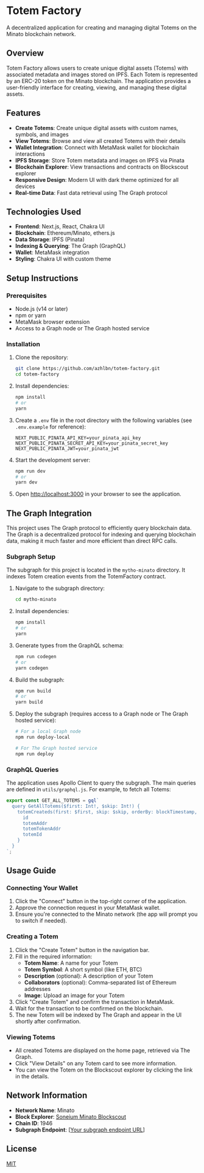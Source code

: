 # Totem Factory

A decentralized application for creating and managing digital Totems on the Minato blockchain network.

## Overview

Totem Factory allows users to create unique digital assets (Totems) with associated metadata and images stored on IPFS. Each Totem is represented by an ERC-20 token on the Minato blockchain. The application provides a user-friendly interface for creating, viewing, and managing these digital assets.

## Features

- **Create Totems**: Create unique digital assets with custom names, symbols, and images
- **View Totems**: Browse and view all created Totems with their details
- **Wallet Integration**: Connect with MetaMask wallet for blockchain interactions
- **IPFS Storage**: Store Totem metadata and images on IPFS via Pinata
- **Blockchain Explorer**: View transactions and contracts on Blockscout explorer
- **Responsive Design**: Modern UI with dark theme optimized for all devices
- **Real-time Data**: Fast data retrieval using The Graph protocol

## Technologies Used

- **Frontend**: Next.js, React, Chakra UI
- **Blockchain**: Ethereum/Minato, ethers.js
- **Data Storage**: IPFS (Pinata)
- **Indexing & Querying**: The Graph (GraphQL)
- **Wallet**: MetaMask integration
- **Styling**: Chakra UI with custom theme

## Setup Instructions

### Prerequisites

- Node.js (v14 or later)
- npm or yarn
- MetaMask browser extension
- Access to a Graph node or The Graph hosted service

### Installation

1. Clone the repository:
   ```bash
   git clone https://github.com/azhlbn/totem-factory.git
   cd totem-factory
   ```

2. Install dependencies:
   ```bash
   npm install
   # or
   yarn
   ```

3. Create a `.env` file in the root directory with the following variables (see `.env.example` for reference):
   ```
   NEXT_PUBLIC_PINATA_API_KEY=your_pinata_api_key
   NEXT_PUBLIC_PINATA_SECRET_API_KEY=your_pinata_secret_key
   NEXT_PUBLIC_PINATA_JWT=your_pinata_jwt
   ```

4. Start the development server:
   ```bash
   npm run dev
   # or
   yarn dev
   ```

5. Open [http://localhost:3000](http://localhost:3000) in your browser to see the application.

## The Graph Integration

This project uses The Graph protocol to efficiently query blockchain data. The Graph is a decentralized protocol for indexing and querying blockchain data, making it much faster and more efficient than direct RPC calls.

### Subgraph Setup

The subgraph for this project is located in the `mytho-minato` directory. It indexes Totem creation events from the TotemFactory contract.

1. Navigate to the subgraph directory:
   ```bash
   cd mytho-minato
   ```

2. Install dependencies:
   ```bash
   npm install
   # or
   yarn
   ```

3. Generate types from the GraphQL schema:
   ```bash
   npm run codegen
   # or
   yarn codegen
   ```

4. Build the subgraph:
   ```bash
   npm run build
   # or
   yarn build
   ```

5. Deploy the subgraph (requires access to a Graph node or The Graph hosted service):
   ```bash
   # For a local Graph node
   npm run deploy-local
   
   # For The Graph hosted service
   npm run deploy
   ```

### GraphQL Queries

The application uses Apollo Client to query the subgraph. The main queries are defined in `utils/graphql.js`. For example, to fetch all Totems:

```javascript
export const GET_ALL_TOTEMS = gql`
  query GetAllTotems($first: Int!, $skip: Int!) {
    totemCreateds(first: $first, skip: $skip, orderBy: blockTimestamp, orderDirection: desc) {
      id
      totemAddr
      totemTokenAddr
      totemId
    }
  }
`;
```

## Usage Guide

### Connecting Your Wallet

1. Click the "Connect" button in the top-right corner of the application.
2. Approve the connection request in your MetaMask wallet.
3. Ensure you're connected to the Minato network (the app will prompt you to switch if needed).

### Creating a Totem

1. Click the "Create Totem" button in the navigation bar.
2. Fill in the required information:
   - **Totem Name**: A name for your Totem
   - **Totem Symbol**: A short symbol (like ETH, BTC)
   - **Description** (optional): A description of your Totem
   - **Collaborators** (optional): Comma-separated list of Ethereum addresses
   - **Image**: Upload an image for your Totem
3. Click "Create Totem" and confirm the transaction in MetaMask.
4. Wait for the transaction to be confirmed on the blockchain.
5. The new Totem will be indexed by The Graph and appear in the UI shortly after confirmation.

### Viewing Totems

- All created Totems are displayed on the home page, retrieved via The Graph.
- Click "View Details" on any Totem card to see more information.
- You can view the Totem on the Blockscout explorer by clicking the link in the details.

## Network Information

- **Network Name**: Minato
- **Block Explorer**: [Soneium Minato Blockscout](https://soneium-minato.blockscout.com/)
- **Chain ID**: 1946
- **Subgraph Endpoint**: [[Your subgraph endpoint URL](https://api.studio.thegraph.com/query/101656/mytho-minato/version/latest)]

## License

[MIT](LICENSE)

